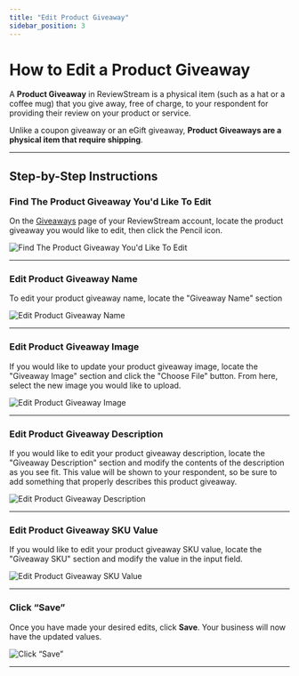 ```yaml
---
title: "Edit Product Giveaway"
sidebar_position: 3
---
```


# How to Edit a Product Giveaway

A **Product Giveaway** in ReviewStream is a physical item (such as a hat or a coffee mug) that you give away, free of charge, to your respondent for providing their review on your product or service.

Unlike a coupon giveaway or an eGift giveaway, **Product Giveaways are a physical item that require shipping**.

---

## Step-by-Step Instructions

### Find The Product Giveaway You'd Like To Edit

On the [Giveaways](https://app.reviewstream.ai/giveaways) page of your ReviewStream account, locate the product giveaway you would like to edit, then click the Pencil icon.

![Find The Product Giveaway You'd Like To Edit](/img/giveaways/edit.png)

---

### Edit Product Giveaway Name

To edit your product giveaway name, locate the "Giveaway Name" section

![Edit Product Giveaway Name](/img/giveaways/edit_name.png)

---

### Edit Product Giveaway Image

If you would like to update your product giveaway image, locate the "Giveaway Image" section and click the "Choose File" button. From here, select the new image you would like to upload.

![Edit Product Giveaway Image](/img/giveaways/edit_image.png)

---

### Edit Product Giveaway Description

If you would like to edit your product giveaway description, locate the "Giveaway Description" section and modify the contents of the description as you see fit. This value will be shown to your respondent, so be sure to add something that properly describes this product giveaway.

![Edit Product Giveaway Description](/img/giveaways/edit_description.png)

---

### Edit Product Giveaway SKU Value

If you would like to edit your product giveaway SKU value, locate the "Giveaway SKU" section and modify the value in the input field.

![Edit Product Giveaway SKU Value](/img/giveaways/edit_description.png)

---

### Click “Save”

Once you have made your desired edits, click **Save**. Your business will now have the updated values.

![Click “Save”](/img/giveaways/edit_save.png)

---
